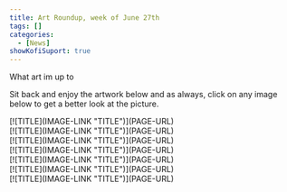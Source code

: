 ```yaml
---
title: Art Roundup, week of June 27th
tags: []
categories:
  - [News]
showKofiSuport: true
---
```

What art im up to<!-- more -->

Sit back and enjoy the artwork below and as always, click on any image below to get a better look at the picture.

<div class="center">[![TITLE](IMAGE-LINK "TITLE")](PAGE-URL)</div>

<div class="center">[![TITLE](IMAGE-LINK "TITLE")](PAGE-URL)</div>

<div class="center">[![TITLE](IMAGE-LINK "TITLE")](PAGE-URL)</div>

<div class="center">[![TITLE](IMAGE-LINK "TITLE")](PAGE-URL)</div>

<div class="center">[![TITLE](IMAGE-LINK "TITLE")](PAGE-URL)</div>

<div class="center">[![TITLE](IMAGE-LINK "TITLE")](PAGE-URL)</div>

<div class="center">[![TITLE](IMAGE-LINK "TITLE")](PAGE-URL)</div>